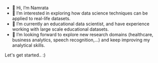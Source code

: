 - 👋 Hi, I’m Namrata
- 👀 I’m interested in exploring how data science techniques can be applied to real-life datasets. 
- 🌱 I’m currently an educational data scientist, and have experience working with large scale educational datasets.
- 💞️ I’m looking forward to explore new research domains (healthcare, business analytics, speech recognition,...) and keep improving my analytical skills.

Let's get started.. :)

<!---
srivastavan/srivastavan is a ✨ special ✨ repository because its `README.md` (this file) appears on your GitHub profile.
You can click the Preview link to take a look at your changes.
--->
